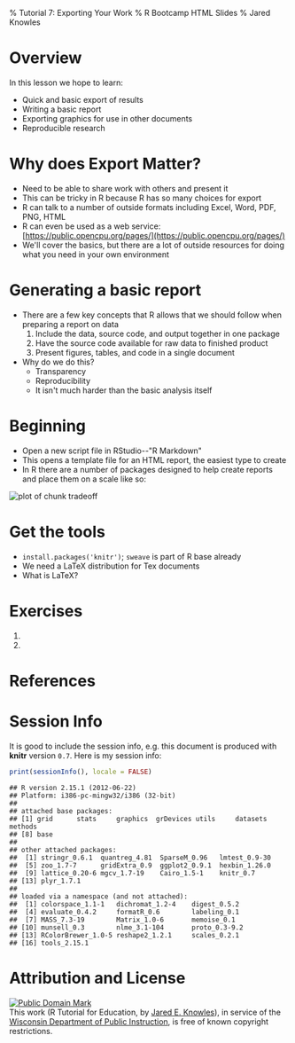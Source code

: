 % Tutorial 7: Exporting Your Work
% R Bootcamp HTML Slides
% Jared Knowles




# Overview
In this lesson we hope to learn:
- Quick and basic export of results
- Writing a basic report
- Exporting graphics for use in other documents
- Reproducible research

# Why does Export Matter?
- Need to be able to share work with others and present it
- This can be tricky in R because R has so many choices for export
- R can talk to a number of outside formats including Excel, Word, PDF, PNG, HTML
- R can even be used as a web service: [https://public.opencpu.org/pages/](https://public.opencpu.org/pages/)
- We'll cover the basics, but there are a lot of outside resources for doing what you need in your own environment

# Generating a basic report
- There are a few key concepts that R allows that we should follow when preparing a report on data
  1. Include the data, source code, and output together in one package
  2. Have the source code available for raw data to finished product
  3. Present figures, tables, and code in a single document
- Why do we do this?
  * Transparency
  * Reproducibility
  * It isn't much harder than the basic analysis itself

# Beginning
- Open a new script file in RStudio--"R Markdown"
- This opens a template file for an HTML report, the easiest type to create
- In R there are a number of packages designed to help create reports and place them on a scale like so:

![plot of chunk tradeoff](figure/slides3-tradeoff.svg) 


# Get the tools
- `install.packages('knitr')`; `sweave` is part of R base already
- We need a LaTeX distribution for Tex documents
- What is LaTeX?

# Exercises 
1.
2.


# References


# Session Info

It is good to include the session info, e.g. this document is produced with **knitr** version `0.7`. Here is my session info:


```r
print(sessionInfo(), locale = FALSE)
```

```
## R version 2.15.1 (2012-06-22)
## Platform: i386-pc-mingw32/i386 (32-bit)
## 
## attached base packages:
## [1] grid      stats     graphics  grDevices utils     datasets  methods  
## [8] base     
## 
## other attached packages:
##  [1] stringr_0.6.1  quantreg_4.81  SparseM_0.96   lmtest_0.9-30 
##  [5] zoo_1.7-7      gridExtra_0.9  ggplot2_0.9.1  hexbin_1.26.0 
##  [9] lattice_0.20-6 mgcv_1.7-19    Cairo_1.5-1    knitr_0.7     
## [13] plyr_1.7.1    
## 
## loaded via a namespace (and not attached):
##  [1] colorspace_1.1-1   dichromat_1.2-4    digest_0.5.2      
##  [4] evaluate_0.4.2     formatR_0.6        labeling_0.1      
##  [7] MASS_7.3-19        Matrix_1.0-6       memoise_0.1       
## [10] munsell_0.3        nlme_3.1-104       proto_0.3-9.2     
## [13] RColorBrewer_1.0-5 reshape2_1.2.1     scales_0.2.1      
## [16] tools_2.15.1      
```


# Attribution and License
<p xmlns:dct="http://purl.org/dc/terms/">
<a rel="license" href="http://creativecommons.org/publicdomain/mark/1.0/">
<img src="http://i.creativecommons.org/p/mark/1.0/88x31.png"
     style="border-style: none;" alt="Public Domain Mark" />
</a>
<br />
This work (<span property="dct:title">R Tutorial for Education</span>, by <a href="www.jaredknowles.com" rel="dct:creator"><span property="dct:title">Jared E. Knowles</span></a>), in service of the <a href="http://www.dpi.wi.gov" rel="dct:publisher"><span property="dct:title">Wisconsin Department of Public Instruction</span></a>, is free of known copyright restrictions.
</p>
